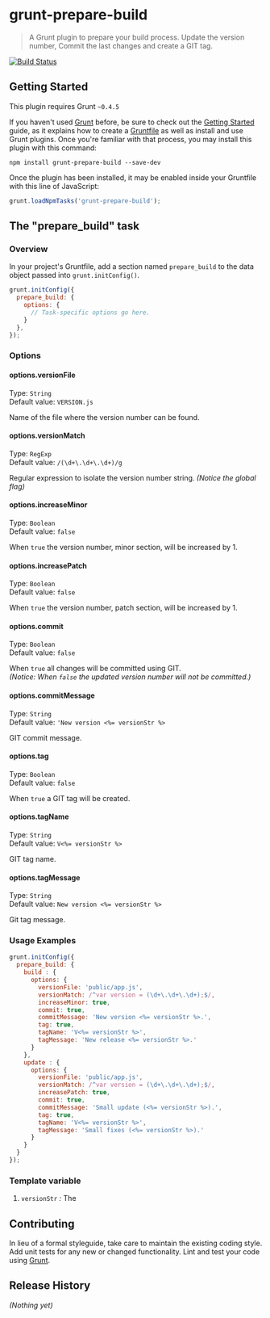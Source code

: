 # grunt-prepare-build

> A Grunt plugin to prepare your build process.
  Update the version number, Commit the last changes and create a GIT tag.

[![Build Status](https://travis-ci.org/WitteStier/grunt-prepare-build.svg?branch=master)](https://travis-ci.org/WitteStier/grunt-prepare-build)

## Getting Started
This plugin requires Grunt `~0.4.5`

If you haven't used [Grunt](http://gruntjs.com/) before, be sure to check out the [Getting Started](http://gruntjs.com/getting-started) guide, as it explains how to create a [Gruntfile](http://gruntjs.com/sample-gruntfile) as well as install and use Grunt plugins. Once you're familiar with that process, you may install this plugin with this command:

```shell
npm install grunt-prepare-build --save-dev
```

Once the plugin has been installed, it may be enabled inside your Gruntfile with this line of JavaScript:

```js
grunt.loadNpmTasks('grunt-prepare-build');
```

## The "prepare_build" task

### Overview
In your project's Gruntfile, add a section named `prepare_build` to the data object passed into `grunt.initConfig()`.

```js
grunt.initConfig({
  prepare_build: {
    options: {
      // Task-specific options go here.
    }
  },
});
```

### Options

#### options.versionFile
Type: `String`  
Default value: `VERSION.js`

Name of the file where the version number can be found.

#### options.versionMatch
Type: `RegExp`  
Default value: `/(\d+\.\d+\.\d+)/g`

Regular expression to isolate the version number string.
_(Notice the global flag)_


#### options.increaseMinor
Type: `Boolean`  
Default value: `false`

When `true` the version number, minor section, will be increased by 1.


#### options.increasePatch
Type: `Boolean`  
Default value: `false`

When `true` the version number, patch section, will be increased by 1.


#### options.commit
Type: `Boolean`  
Default value: `false`

When `true` all changes will be committed using GIT.  
_(Notice: When `false` the updated version number will not be committed.)_


#### options.commitMessage
Type: `String`  
Default value: `'New version <%= versionStr %>`

GIT commit message.

#### options.tag
Type: `Boolean`  
Default value: `false`

When `true` a GIT tag will be created.

#### options.tagName
Type: `String`  
Default value: `V<%= versionStr %>`

GIT tag name.

#### options.tagMessage
Type: `String`  
Default value: `New version <%= versionStr %>`

Git tag message.

### Usage Examples

```js
grunt.initConfig({
  prepare_build: {
    build : {
      options: {
        versionFile: 'public/app.js',
        versionMatch: /^var version = (\d+\.\d+\.\d+);$/,
        increaseMinor: true,
        commit: true,
        commitMessage: 'New version <%= versionStr %>.',
        tag: true,
        tagName: 'V<%= versionStr %>',
        tagMessage: 'New release <%= versionStr %>.'
      }
    },
    update : {
      options: {
        versionFile: 'public/app.js',
        versionMatch: /^var version = (\d+\.\d+\.\d+);$/,
        increasePatch: true,
        commit: true,
        commitMessage: 'Small update (<%= versionStr %>).',
        tag: true,
        tagName: 'V<%= versionStr %>',
        tagMessage: 'Small fixes (<%= versionStr %>).'
      }
    }
  }
});
```

### Template variable

1. `versionStr` *:* The 

## Contributing
In lieu of a formal styleguide, take care to maintain the existing coding style. Add unit tests for any new or changed functionality. Lint and test your code using [Grunt](http://gruntjs.com/).

## Release History
_(Nothing yet)_
